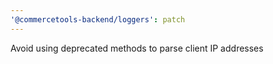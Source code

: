 ```yaml
---
'@commercetools-backend/loggers': patch
---
```


Avoid using deprecated methods to parse client IP addresses
